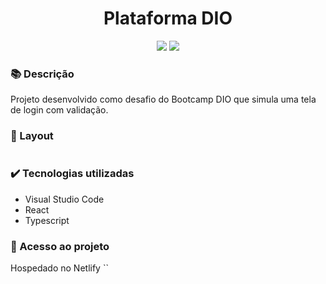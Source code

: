 <h1 align="center">Plataforma DIO</h1>
<p align="center">
  <img src="https://img.shields.io/badge/STATUS-CONCLUIDO-green?style=plastic">
  <img src="https://img.shields.io/github/stars/deboradrf?style=social">
</p>

### 📚 Descrição
Projeto desenvolvido como desafio do Bootcamp DIO que simula uma tela de login com validação.

### 🎨 Layout
<img src="">

### ✔️ Tecnologias utilizadas
- Visual Studio Code
- React
- Typescript

### 📁 Acesso ao projeto
Hospedado no Netlify ``
